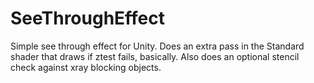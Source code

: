 # SeeThroughEffect
Simple see through effect for Unity. Does an extra pass in the Standard shader that draws if ztest fails, basically. Also does an optional stencil check against xray blocking objects.
